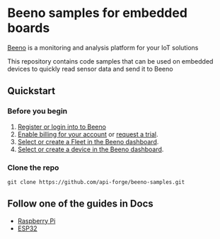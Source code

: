 # Beeno samples for embedded boards

[Beeno](https://beeno.it) is a monitoring and analysis platform for your IoT solutions

This repository contains code samples that can be used on embedded devices to quickly read sensor data and send it to Beeno

## Quickstart

### Before you begin

1. [Register or login into to Beeno](https://iot.beeno.it/signin)
1. [Enable billing for your account](https://iot.beeno.it) or [request a trial](https://beeno.it/contact).
1. [Select or create a Fleet in the Beeno dashboard](https://iot.beeno.it).
1. [Select or create a device in the Beeno dashboard](https://iot.beeno.it/devices).

### Clone the repo

```
git clone https://github.com/api-forge/beeno-samples.git
```

## Follow one of the guides in Docs

- [Raspberry Pi](https://beeno.it/docs/how-to-guides/connect-an-rpi-to-beeno)
- [ESP32](https://beeno.it/docs/how-to-guides/connect-an-esp32-to-beeno)
